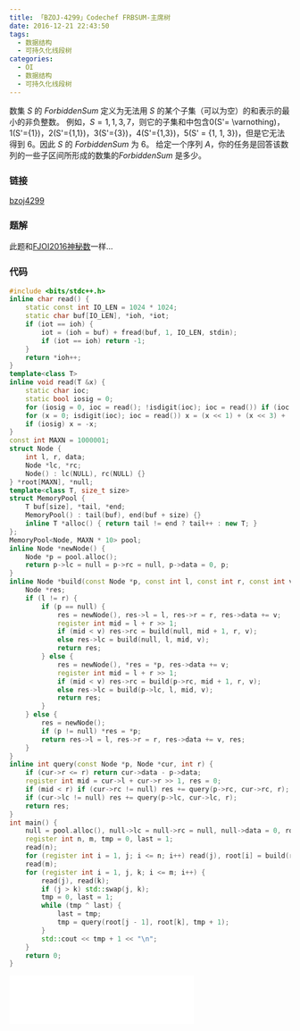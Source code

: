 ```yaml
---
title: 「BZOJ-4299」Codechef FRBSUM-主席树
date: 2016-12-21 22:43:50
tags:
  - 数据结构
  - 可持久化线段树
categories:
  - OI
  - 数据结构
  - 可持久化线段树
---
```

数集 $S$ 的 $ForbiddenSum$ 定义为无法用 $S$ 的某个子集（可以为空）的和表示的最小的非负整数。
例如，$S={1,1,3,7}$，则它的子集和中包含0(S'= \varnothing)，1(S'={1})，2(S'={1,1})，3(S'={3})，4(S'={1,3})，5(S' = {1, 1, 3})，但是它无法得到 $6$。因此 $S$ 的 $ForbiddenSum$ 为 $6$。
给定一个序列 $A$，你的任务是回答该数列的一些子区间所形成的数集的$ForbiddenSum$ 是多少。
<!-- more -->
### 链接
[bzoj4299](http://www.lydsy.com/JudgeOnline/problem.php?id=4299)
### 题解
此题和[FJOI2016神秘数](/FJOI2016-Number/)一样...
### 代码
``` cpp
#include <bits/stdc++.h>
inline char read() {
    static const int IO_LEN = 1024 * 1024;
    static char buf[IO_LEN], *ioh, *iot;
    if (iot == ioh) {
        iot = (ioh = buf) + fread(buf, 1, IO_LEN, stdin);
        if (iot == ioh) return -1;
    }
    return *ioh++;
}
template<class T>
inline void read(T &x) {
    static char ioc;
    static bool iosig = 0;
    for (iosig = 0, ioc = read(); !isdigit(ioc); ioc = read()) if (ioc == '-') iosig = 1;
    for (x = 0; isdigit(ioc); ioc = read()) x = (x << 1) + (x << 3) + (ioc ^ '0');
    if (iosig) x = -x;
}
const int MAXN = 1000001;
struct Node {
    int l, r, data;
    Node *lc, *rc;
    Node() : lc(NULL), rc(NULL) {}
} *root[MAXN], *null;
template<class T, size_t size>
struct MemoryPool {
    T buf[size], *tail, *end;
    MemoryPool() : tail(buf), end(buf + size) {}
    inline T *alloc() { return tail != end ? tail++ : new T; }
};
MemoryPool<Node, MAXN * 10> pool;
inline Node *newNode() {
    Node *p = pool.alloc();
    return p->lc = null = p->rc = null, p->data = 0, p;
}
inline Node *build(const Node *p, const int l, const int r, const int v) {
    Node *res;
    if (l != r) {
        if (p == null) {
            res = newNode(), res->l = l, res->r = r, res->data += v;
            register int mid = l + r >> 1;
            if (mid < v) res->rc = build(null, mid + 1, r, v);
            else res->lc = build(null, l, mid, v);
            return res;
        } else {
            res = newNode(), *res = *p, res->data += v;
            register int mid = l + r >> 1;
            if (mid < v) res->rc = build(p->rc, mid + 1, r, v);
            else res->lc = build(p->lc, l, mid, v);
            return res;
        }
    } else {
        res = newNode();
        if (p != null) *res = *p;
        return res->l = l, res->r = r, res->data += v, res;
    }
}
inline int query(const Node *p, Node *cur, int r) {
    if (cur->r <= r) return cur->data - p->data;
    register int mid = cur->l + cur->r >> 1, res = 0;
    if (mid < r) if (cur->rc != null) res += query(p->rc, cur->rc, r);
    if (cur->lc != null) res += query(p->lc, cur->lc, r);
    return res;
}
int main() {
    null = pool.alloc(), null->lc = null->rc = null, null->data = 0, root[0] = newNode(), root[0]->l = 0, root[0]->r = 1000000001, root[0]->data = 0;
    register int n, m, tmp = 0, last = 1;
    read(n);
    for (register int i = 1, j; i <= n; i++) read(j), root[i] = build(root[i - 1], 0, root[i - 1]->r, j);
    read(m);
    for (register int i = 1, j, k; i <= m; i++) {
        read(j), read(k);
        if (j > k) std::swap(j, k);
        tmp = 0, last = 1;
        while (tmp ^ last) {
            last = tmp;
            tmp = query(root[j - 1], root[k], tmp + 1);
        }
        std::cout << tmp + 1 << "\n";
    }
    return 0;
}
```
<iframe frameborder="no" border="0" marginwidth="0" marginheight="0" width=330 height=86 src="//music.163.com/outchain/player?type=2&id=26565985&auto=1&height=66"></iframe>